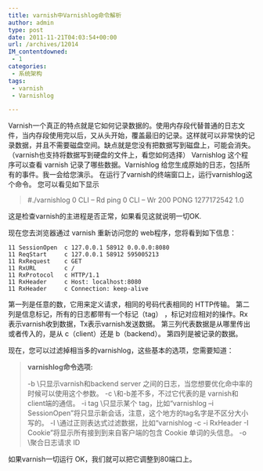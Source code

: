 ```yaml
---
title: varnish中Varnishlog命令解析
author: admin
type: post
date: 2011-11-21T04:03:54+00:00
url: /archives/12014
IM_contentdowned:
 - 1
categories:
 - 系统架构
tags:
 - varnish
 - Varnishlog

---
```

Varnish一个真正的特点就是它如何记录数据的。使用内存段代替普通的日志文件，当内存段使用完以后，又从头开始，覆盖最旧的记录。这样就可以非常快的记录数据，并且不需要磁盘空间。缺点就是您没有把数据写到磁盘上，可能会消失。 （varnish也支持将数据写到硬盘的文件上，看您如何选择）
Varnishlog 这个程序可以查看 varnish 记录了哪些数据。Varnishlog 给您生成原始的日志，包括所有的事件。我一会给您演示。
在运行了varnish的终端窗口上，运行varnishlog这个命令。
您可以看见如下显示

> #./varnishlog
> 0 CLI – Rd ping
> 0 CLI – Wr 200 PONG 1277172542 1.0

这是检查varnish的主进程是否正常，如果看见这就说明一切OK.


现在您去浏览器通过 varnish 重新访问您的 web程序，您将看到如下信息：

```
11 SessionOpen  c 127.0.0.1 58912 0.0.0.0:8080
11 ReqStart     c 127.0.0.1 58912 595005213
11 RxRequest    c GET
11 RxURL        c /
11 RxProtocol   c HTTP/1.1
11 RxHeader     c Host: localhost:8080
11 RxHeader     c Connection: keep-alive
```

第一列是任意的数，它用来定义请求，相同的号码代表相同的 HTTP传输。
第二列是信息标记，所有的日志都带有一个标记（tag） ，标记对应相对的操作。Rx
表示varnish收到数据，Tx表示varnish发送数据。
第三列代表数据是从哪里传出或者传入的，是从 c（client）还是 b（backend）。
第四列是被记录的数据。

现在，您可以过滤掉相当多的varnishlog，这些基本的选项，您需要知道：

> **varnishlog命令选项:**
>
> -b \\只显示varnish和backend server 之间的日志，当您想要优化命中率的时候可以使用这个参数。
> -c \\和-b差不多，不过它代表的是 varnish和 client端的通信。
> -i tag \\只显示某个 tag，比如“varnishlog –i SessionOpen”将只显示新会话，注意，这个地方的tag名字是不区分大小写的。
> -I \\通过正则表达式过滤数据，比如“varnishlog -c -i RxHeader -I Cookie”将显示所有接到到来自客户端的包含 Cookie 单词的头信息。
> -o \\聚合日志请求 ID

如果varnish一切运行 OK，我们就可以把它调整到80端口上。